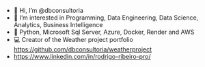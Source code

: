 - 👋 Hi, I’m @dbconsultoria
- 👀 I’m interested in Programming, Data Engineering, Data Science, Analytics, Business Intelligence
- 🌱 Python, Microsoft Sql Server, Azure, Docker, Render and AWS
- 💻 Creator of the Weather project portfolio https://github.com/dbconsultoria/weatherproject
- https://www.linkedin.com/in/rodrigo-ribeiro-pro/
<!---
dbconsultoria/dbconsultoria is a ✨ special ✨ repository because its `README.md` (this file) appears on your GitHub profile.
You can click the Preview link to take a look at your changes.
--->

